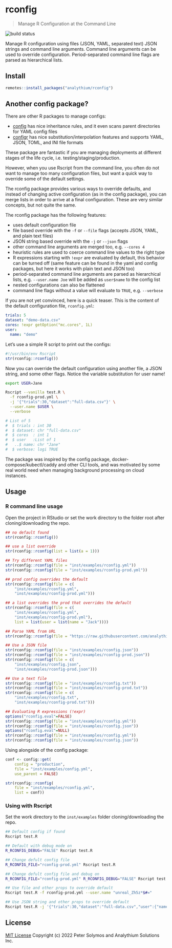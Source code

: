 # rconfig

> Manage R Configuration at the Command Line

![build
status](https://github.com/analythium/rconfig/actions/workflows/check.yml/badge.svg)

Manage R configuration using files (JSON, YAML, separated text) JSON
strings and command line arguments. Command line arguments can be used
to override configuration. Period-separated command line flags are
parsed as hierarchical lists.

## Install

``` r
remotes::install_packages("analythium/rconfig")
```

## Another config package?

There are other R packages to manage configs:

-   [config](https://rstudio.github.io/config/) has nice inheritance
    rules, and it even scans parent directories for YAML config files
-   [configr](https://CRAN.R-project.org/package=configr) has nice
    substitution/interpolation features and supports YAML, JSON, TOML,
    and INI file formats

These package are fantastic if you are managing deployments at different
stages of the life cycle, i.e. testing/staging/production.

However, when you use Rscript from the command line, you often do not
want to manage too many configuration files, but want a quick way to
override some of the default settings.

The rconfig package provides various ways to override defaults, and
instead of changing active configuration (as in the config package), you
can merge lists in order to arrive at a final configuration. These are
very similar concepts, but not quite the same.

The rconfig package has the following features:

-   uses default configuration file
-   file based override with the `-f` or `--file` flags (accepts JSON,
    YAML, and plain text files)
-   JSON string based override with the `-j` or `--json` flags
-   other command line arguments are merged too, e.g. `--cores 4`
-   heuristic rules are used to coerce command line values to the right
    type
-   R expressions starting with `!expr` are evaluated by default, this
    behavior can be turned off (same feature can be found in the yaml
    and config packages, but here it works with plain text and JSON too)
-   period-separated command line arguments are parsed as hierarchical
    lists, e.g. `--user.name Joe` will be added as `user$name` to the
    config list
-   nested configurations can also be flattened
-   command line flags without a value will evaluate to `TRUE`,
    e.g. `--verbose`

If you are not yet convinced, here is a quick teaser. This is the
content of the default configuration file, `rconfig.yml`:

``` yaml
trials: 5
dataset: "demo-data.csv"
cores: !expr getOption("mc.cores", 1L)
user:
  name: "demo"
```

Let’s use a simple R script to print out the configs:

``` r
#!/usr/bin/env Rscript
str(rconfig::rconfig())
```

Now you can override the default configuration using another file, a
JSON string, and some other flags. Notice the variable substitution for
user name!

``` bash
export USER=Jane

Rscript --vanilla test.R \
  -f rconfig-prod.yml \
  -j '{"trials":30,"dataset":"full-data.csv"}' \
  --user.name $USER \
  --verbose

# List of 5
#  $ trials : int 30
#  $ dataset: chr "full-data.csv"
#  $ cores  : int 1
#  $ user   :List of 1
#   ..$ name: chr "Jane"
#  $ verbose: logi TRUE
```

The package was inspired by the config package,
docker-compose/kubectl/caddy and other CLI tools, and was motivated by
some real world need when managing background processing on cloud
instances.

## Usage

### R command line usage

Open the project in RStudio or set the work directory to the folder root
after cloning/downloading the repo.

``` r
## no default found
str(rconfig::rconfig())

## use a list override
str(rconfig::rconfig(list = list(a = 1)))

## Try different YAML files
str(rconfig::rconfig(file = "inst/examples/rconfig.yml"))
str(rconfig::rconfig(file = "inst/examples/rconfig-prod.yml"))

## prod config overrides the default
str(rconfig::rconfig(file = c(
    "inst/examples/rconfig.yml",
    "inst/examples/rconfig-prod.yml")))

## a list overrides the prod that overrides the default
str(rconfig::rconfig(file = c(
    "inst/examples/rconfig.yml",
    "inst/examples/rconfig-prod.yml"),
    list = list(user = list(name = "Jack"))))

## Parse YAML from URL
str(rconfig::rconfig(file = "https://raw.githubusercontent.com/analythium/docker-compose-shiny-example/main/docker-compose.yml"))

## Use a JSON file
str(rconfig::rconfig(file = "inst/examples/rconfig.json"))
str(rconfig::rconfig(file = "inst/examples/rconfig-prod.json"))
str(rconfig::rconfig(file = c(
    "inst/examples/rconfig.json",
    "inst/examples/rconfig-prod.json")))

## Use a text file
str(rconfig::rconfig(file = "inst/examples/rconfig.txt"))
str(rconfig::rconfig(file = "inst/examples/rconfig-prod.txt"))
str(rconfig::rconfig(file = c(
    "inst/examples/rconfig.txt",
    "inst/examples/rconfig-prod.txt")))

## Evaluating R expressions (!expr)
options("rconfig.eval"=FALSE)
str(rconfig::rconfig(file = "inst/examples/rconfig.yml"))
str(rconfig::rconfig(file = "inst/examples/rconfig.json"))
options("rconfig.eval"=NULL)
str(rconfig::rconfig(file = "inst/examples/rconfig.yml"))
str(rconfig::rconfig(file = "inst/examples/rconfig.json"))
```

Using alongside of the config package:

``` r
conf <- config::get(
    config = "production",
    file = "inst/examples/config.yml",
    use_parent = FALSE)

str(rconfig::rconfig(
    file = "inst/examples/rconfig.yml",
    list = conf))
```

### Using with Rscript

Set the work directory to the `inst/examples` folder cloning/downloading
the repo.

``` bash
## Default config if found
Rscript test.R

## Default with debug mode on
R_RCONFIG_DEBUG="FALSE" Rscript test.R

## Change defult config file
R_RCONFIG_FILE="rconfig-prod.yml" Rscript test.R

## Change defult config file and debug on
R_RCONFIG_FILE="rconfig-prod.yml" R_RCONFIG_DEBUG="FALSE" Rscript test.R

## Use file and other props to override default
Rscript test.R -f rconfig-prod.yml --user.name "unreal_Zh5z*$#="

## Use JSON string and other props to override default
Rscript test.R -j '{"trials":30,"dataset":"full-data.csv","user":{"name": "real_We4$#z*="}}' --user.name "unreal_Zh5z*$#="
```

## License

[MIT License](./LICENSE) Copyright (c) 2022 Peter Solymos and Analythium
Solutions Inc.
